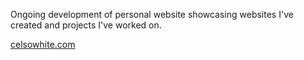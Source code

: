 Ongoing development of personal website showcasing websites I've created and projects I've worked on.

[celsowhite.com](http://celsowhite.com)



